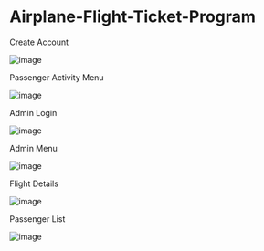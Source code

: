 # Airplane-Flight-Ticket-Program

Create Account

![image](https://github.com/erenkn20/AirplaneReservationSystem/assets/121315822/cf7f3974-15c6-49e3-9f74-6d44901c7d5f)

Passenger Activity Menu

![image](https://github.com/erenkn20/AirplaneReservationSystem/assets/121315822/b763449b-d6ae-4363-87f6-5080e0199e61)

Admin Login

![image](https://github.com/erenkn20/AirplaneReservationSystem/assets/121315822/376fc8f2-a9b0-445b-adca-da274f291782)

Admin Menu

![image](https://github.com/erenkn20/AirplaneReservationSystem/assets/121315822/5f9df8e2-5777-4905-9afa-a9ab52b28104)

Flight Details

![image](https://github.com/erenkn20/AirplaneReservationSystem/assets/121315822/b9919162-0b31-4a4c-8144-ee7b22bddff0)

Passenger List

![image](https://github.com/erenkn20/AirplaneReservationSystem/assets/121315822/c5138ec8-989b-4ae4-b8d5-63627723dee4)
